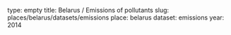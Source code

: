 type: empty
title: Belarus / Emissions of pollutants
slug: places/belarus/datasets/emissions
place: belarus
dataset: emissions
year: 2014
